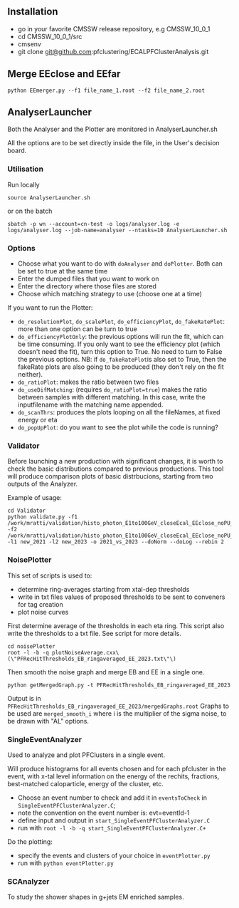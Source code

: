 ## Installation 
- go in your favorite CMSSW release repository, e.g CMSSW_10_0_1
- cd CMSSW_10_0_1/src
- cmsenv
- git clone git@github.com:pfclustering/ECALPFClusterAnalysis.git


## Merge EEclose and EEfar
```
python EEmerger.py --f1 file_name_1.root --f2 file_name_2.root
```

## AnalyserLauncher

Both the Analyser and the Plotter are monitored in AnalyserLauncher.sh 

All the options are to be set directly inside the file, in the User's decision board.


### Utilisation

Run locally

```
source AnalyserLauncher.sh
```

or on the batch

```
sbatch -p wn --account=cn-test -o logs/analyser.log -e logs/analyser.log --job-name=analyser --ntasks=10 AnalyserLauncher.sh
```

### Options

- Choose what you want to do with `doAnalyser` and `doPlotter`. Both can be set to true at the same time
- Enter the dumped files that you want to work on
- Enter the directory where those files are stored
- Choose which matching strategy to use (choose one at a time)

If you want to run the Plotter:
- `do_resolutionPlot`, `do_scalePlot`, `do_efficiencyPlot`, `do_fakeRatePlot`: more than one option can be turn to true
- `do_efficiencyPlotOnly`: the previous options will run the fit, which can be time consuming. If you only want to see the efficiency plot (which doesn't need the fit), turn this option to True. No need to turn to False the previous options. 
NB: if `do_fakeRatePlot`is also set to True, then the fakeRate plots are also going to be produced (they don't rely on the fit neither).
- `do_ratioPlot`: makes the ratio between two files
- `do_useDifMatching`: (requires `do_ratioPlot=true`) makes the ratio between samples with different matching. In this case, write the inputfilename with the matching name appended.
- `do_scanThrs`: produces the plots looping on all the fileNames, at fixed energy or eta 
- `do_popUpPlot`: do you want to see the plot while the code is running? 

### Validator

Before launching a new production with significant changes, it is worth to check the basic distributions compared to previous productions.
This tool will produce comparison plots of basic distrbucions, starting from two outputs of the Analyzer.

Example of usage:
```
cd Validator
python validate.py -f1 /work/mratti/validation/histo_photon_E1to100GeV_closeEcal_EEclose_noPU_pfrhRef_seedRef_thrXtalEBXtalEE_y2021_new2021_n1000_simFraction_EE.root -f2 /work/mratti/validation/histo_photon_E1to100GeV_closeEcal_EEclose_noPU_pfrhRef_seedRef_thrXtalEBXtalEE_y2023_new2023_n1000_simFraction_EE.root -l1 new_2021 -l2 new_2023 -o 2021_vs_2023 --doNorm --doLog --rebin 2
```

### NoisePlotter
This set of scripts is used to:
* determine ring-averages starting from xtal-dep thresholds
* write in txt files values of proposed thresholds to be sent to conveners for tag creation
* plot noise curves

First determine average of the thresholds in each eta ring.
This script also write the thresholds to a txt file. See script for more details.
```
cd noisePlotter
root -l -b -q plotNoiseAverage.cxx\(\"PFRecHitThresholds_EB_ringaveraged_EE_2023.txt\"\)
```
Then smooth the noise graph and merge EB and EE in a single one.
```
python getMergedGraph.py -t PFRecHitThresholds_EB_ringaveraged_EE_2023
```
Output is in ```PFRecHitThresholds_EB_ringaveraged_EE_2023/mergedGraphs.root```
Graphs to be used are ```merged_smooth_i``` where i is the multiplier of the sigma noise, to be drawn with "AL" options.

### SingleEventAnalyzer
Used to analyze and plot PFClusters in a single event.

Will produce histograms for all events chosen and for each pfcluster in the event, with x-tal level information on the energy of the rechits, fractions, best-matched caloparticle, energy of the cluster, etc.

* Choose an event number to check and add it in ```eventsToCheck``` in ```SingleEventPFClusterAnalyzer.C```; 
* note the convention on the event number is: evt=eventId-1
* define input and output in ```start_SingleEventPFClusterAnalyzer.C```
* run with ```root -l -b -q start_SingleEventPFClusterAnalyzer.C+```

Do the plotting:

* specify the events and clusters of your choice in ```eventPlotter.py```
* run with ```python eventPlotter.py```


### SCAnalyzer
To study the shower shapes in g+jets EM enriched samples.





